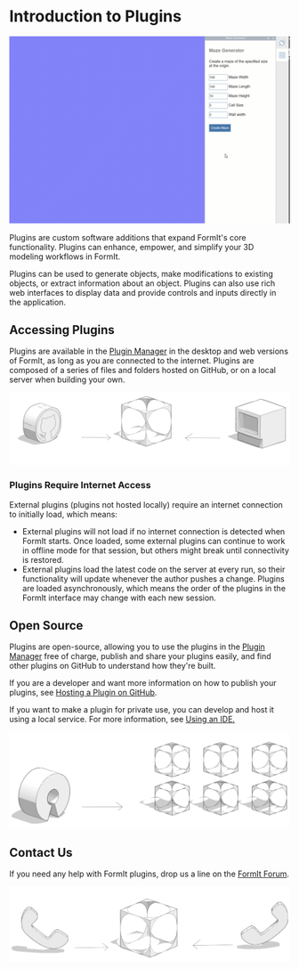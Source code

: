 # Introduction to Plugins

![](../.gitbook/assets/gg4.gif)

Plugins are custom software additions that expand FormIt's core functionality. Plugins can enhance, empower, and simplify your 3D modeling workflows in FormIt.&#x20;

Plugins can be used to generate objects, make modifications to existing objects, or extract information about an object. Plugins can also use rich web interfaces to display data and provide controls and inputs directly in the application.&#x20;

## Accessing Plugins

Plugins are available in the [Plugin Manager](broken-reference) in the desktop and web versions of FormIt, as long as you are connected to the internet. Plugins are composed of a series of files and folders hosted on GitHub, or on a local server when building your own.&#x20;

![](../.gitbook/assets/c17.PNG)

### Plugins Require Internet Access

External plugins (plugins not hosted locally) require an internet connection to initially load, which means:

* External plugins will not load if no internet connection is detected when FormIt starts. Once loaded, some external plugins can continue to work in offline mode for that session, but others might break until connectivity is restored.&#x20;
* External plugins load the latest code on the server at every run, so their functionality will update whenever the author pushes a change. Plugins are loaded asynchronously, which means the order of the plugins in the FormIt interface may change with each new session.

## Open Source

Plugins are open-source, allowing you to use the plugins in the [Plugin Manager](broken-reference) free of charge, publish and share your plugins easily, and find other plugins on GitHub to understand how they're built.&#x20;

If you are a developer and want more information on how to publish your plugins, see [Hosting a Plugin on GitHub](how-to-develop-plug-ins/advanced-development/hosting-a-plugin-on-github.md).&#x20;

If you want to make a plugin for private use, you can develop and host it using a local service. For more information, see [Using an IDE. ](how-to-develop-plug-ins/advanced-development/using-an-ide.md)

![](../.gitbook/assets/c18.PNG)



## Contact Us

If you need any help with FormIt plugins, drop us a line on the [FormIt Forum](https://forums.autodesk.com/t5/formit-forum/bd-p/142).

![](../.gitbook/assets/c19.PNG)

&#x20;

&#x20;
